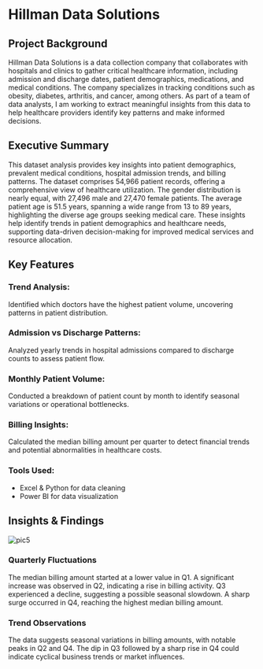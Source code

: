 # Hillman Data Solutions

## Project Background
Hillman Data Solutions is a data collection company that collaborates with hospitals and clinics to gather critical healthcare information, including admission and discharge dates, patient demographics, medications, and medical conditions. The company specializes in tracking conditions such as obesity, diabetes, arthritis, and cancer, among others. As part of a team of data analysts, I am working to extract meaningful insights from this data to help healthcare providers identify key patterns and make informed decisions.

## Executive Summary
This dataset analysis provides key insights into patient demographics, prevalent medical conditions, hospital admission trends, and billing patterns. The dataset comprises 54,966 patient records, offering a comprehensive view of healthcare utilization. The gender distribution is nearly equal, with 27,496 male and 27,470 female patients. The average patient age is 51.5 years, spanning a wide range from 13 to 89 years, highlighting the diverse age groups seeking medical care. These insights help identify trends in patient demographics and healthcare needs, supporting data-driven decision-making for improved medical services and resource allocation.

## Key Features
### Trend Analysis:
Identified which doctors have the highest patient volume, uncovering patterns in patient distribution.
### Admission vs Discharge Patterns:
Analyzed yearly trends in hospital admissions compared to discharge counts to assess patient flow.
### Monthly Patient Volume:
Conducted a breakdown of patient count by month to identify seasonal variations or operational bottlenecks.
### Billing Insights:
Calculated the median billing amount per quarter to detect financial trends and potential abnormalities in healthcare costs.

### Tools Used:
- Excel & Python for data cleaning
- Power BI for data visualization

## Insights & Findings
![pic5](https://github.com/user-attachments/assets/d344153e-ba46-46a5-b347-dc005912d4ab)
### Quarterly Fluctuations
The median billing amount started at a lower value in Q1.
A significant increase was observed in Q2, indicating a rise in billing activity.
Q3 experienced a decline, suggesting a possible seasonal slowdown.
A sharp surge occurred in Q4, reaching the highest median billing amount.

### Trend Observations

The data suggests seasonal variations in billing amounts, with notable peaks in Q2 and Q4.
The dip in Q3 followed by a sharp rise in Q4 could indicate cyclical business trends or market influences.

